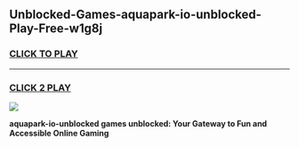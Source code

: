 
## Unblocked-Games-aquapark-io-unblocked-Play-Free-w1g8j
<h3>
<a href="https://premium76.site?title=aquapark-io-unblocked&ref=18A">CLICK TO PLAY</a></h3>
<hr>

<h3>
<a href="https://premium76.site?title=aquapark-io-unblocked&ref=18A">CLICK 2 PLAY</a>
  
</h3>

<a href="https://premium76.site?title=aquapark-io-unblocked&ref=18A"><img src="https://clearcache.store/games.png"></a>


**aquapark-io-unblocked games unblocked: Your Gateway to Fun and Accessible Online Gaming**
